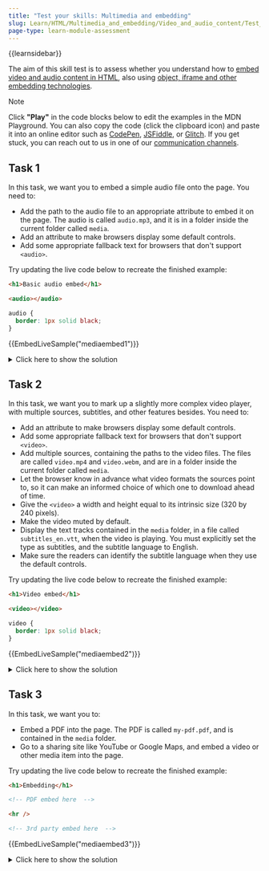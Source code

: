 ```yaml
---
title: "Test your skills: Multimedia and embedding"
slug: Learn/HTML/Multimedia_and_embedding/Video_and_audio_content/Test_your_skills:_Multimedia_and_embedding
page-type: learn-module-assessment
---
```


{{learnsidebar}}

The aim of this skill test is to assess whether you understand how to [embed video and audio content in HTML](/en-US/docs/Learn/HTML/Multimedia_and_embedding/Video_and_audio_content), also using [object, iframe and other embedding technologies](/en-US/docs/Learn/HTML/Multimedia_and_embedding/Other_embedding_technologies).

> [!NOTE]
> Click **"Play"** in the code blocks below to edit the examples in the MDN Playground.
> You can also copy the code (click the clipboard icon) and paste it into an online editor such as [CodePen](https://codepen.io/), [JSFiddle](https://jsfiddle.net/), or [Glitch](https://glitch.com/).
> If you get stuck, you can reach out to us in one of our [communication channels](/en-US/docs/MDN/Community/Communication_channels).

## Task 1

In this task, we want you to embed a simple audio file onto the page. You need to:

- Add the path to the audio file to an appropriate attribute to embed it on the page. The audio is called `audio.mp3`, and it is in a folder inside the current folder called `media`.
- Add an attribute to make browsers display some default controls.
- Add some appropriate fallback text for browsers that don't support `<audio>`.

Try updating the live code below to recreate the finished example:

```html live-sample___mediaembed1
<h1>Basic audio embed</h1>

<audio></audio>
```

```css live-sample___mediaembed1
audio {
  border: 1px solid black;
}
```

{{EmbedLiveSample("mediaembed1")}}

<details>
<summary>Click here to show the solution</summary>

This task tests your ability to put together a simple audio player with a single source. Ideally the answer should look something like this:

```html
<h1>Basic audio embed</h1>

<audio src="media/audio.mp3" controls>
  <p>
    Your browser doesn't support HTML5 audio. Here is a
    <a href="media/audio.mp3">link to the audio</a> instead.
  </p>
</audio>
```

The filename and path must be correct for the audio to show up. The `controls` attribute should be included so we can easily play the audio, and the fallback text is also a best practice, although most browsers will support this now.

</details>

## Task 2

In this task, we want you to mark up a slightly more complex video player, with multiple sources, subtitles, and other features besides. You need to:

- Add an attribute to make browsers display some default controls.
- Add some appropriate fallback text for browsers that don't support `<video>`.
- Add multiple sources, containing the paths to the video files. The files are called `video.mp4` and `video.webm`, and are in a folder inside the current folder called `media`.
- Let the browser know in advance what video formats the sources point to, so it can make an informed choice of which one to download ahead of time.
- Give the `<video>` a width and height equal to its intrinsic size (320 by 240 pixels).
- Make the video muted by default.
- Display the text tracks contained in the `media` folder, in a file called `subtitles_en.vtt`, when the video is playing. You must explicitly set the type as subtitles, and the subtitle language to English.
- Make sure the readers can identify the subtitle language when they use the default controls.

Try updating the live code below to recreate the finished example:

```html live-sample___mediaembed2
<h1>Video embed</h1>

<video></video>
```

```css live-sample___mediaembed2
video {
  border: 1px solid black;
}
```

{{EmbedLiveSample("mediaembed2")}}

<details>
<summary>Click here to show the solution</summary>

In this next task we're doing something a bit more complex; a full-featured video player with multiple sources. The code would look something like this:

```html
<h1>Video embed</h1>

<video controls muted width="320" height="240">
  <source src="media/video.mp4" type="video/mp4" />
  <source src="media/video.webm" type="video/webm" />
  <track kind="subtitles" src="media/subtitles_en.vtt" srclang="en-US" />
  <p>
    Your browser doesn't support HTML5 video. Here is a
    <a href="media/video.mp4">link to the video</a> instead.
  </p>
</video>
```

Here we've got a number of things that need to be put in place:

- `controls` to make the controls appear.
- `width` and `height` as requested.
- `muted` to make sure no sound is played, as per the requirements.
- two separate `<source>` elements pointing to the two different video formats, to provide support in older browsers that don't support MP4 and instead support WebM. Each should be given a `type` attribute to indicate what the video's MIME type is, so the browser can tell up front if it can play with video without needing to start downloading it.
- A `<track>` element to display the subtitles, with appropriate `kind`, `src`, and `srclang` attributes.
- Suitable fallback content, as before.

Note that the subtitles will not load if you try to run the example locally, due to browser security policy. To see the subtitles you must run the example from an actual web server.

</details>

## Task 3

In this task, we want you to:

- Embed a PDF into the page. The PDF is called `my-pdf.pdf`, and is contained in the `media` folder.
- Go to a sharing site like YouTube or Google Maps, and embed a video or other media item into the page.

Try updating the live code below to recreate the finished example:

```html live-sample___mediaembed3
<h1>Embedding</h1>

<!-- PDF embed here  -->

<hr />

<!-- 3rd party embed here  -->
```

{{EmbedLiveSample("mediaembed3")}}

<details>
<summary>Click here to show the solution</summary>

In task 3 the student needs to test embedding techniques.

The finished code would probably look like something this:

```html
<h1>Embedding</h1>

<object
  data="media/MyPDF.pdf"
  type="application/pdf"
  width="400"
  height="400"></object>

<hr />

<iframe
  width="560"
  height="315"
  src="https://www.youtube.com/embed/SB-qEYVdvXA"
  frameborder="0"
  allow="accelerometer; autoplay; encrypted-media; gyroscope; picture-in-picture"
  allowfullscreen></iframe>
```

In the first example, you just need to look up the correct code to embed a PDF in the page, making sure you get the path to the PDF file correct.

In the second example, you'll need to go to YouTube, Google Maps, or a similar site, find the embed functionality, and copy over the embed code into the live example. This code will look markedly different depending on what service you use.

</details>
